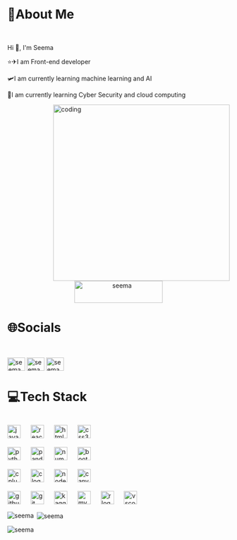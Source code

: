 <div style="background-color:🖤 ,color⚪">
<h1>💫About Me</h1>
<br>  
<p align="left">Hi 👋, I'm Seema</p>
<p align="left"> ⭐✈I am Front-end developer</p>
<p align="left"> 🛩️I am currently learning machine learning and AI</p>
<p align="left"> 🔐I am currently learning Cyber Security and cloud computing </p></div>

<img align="right" alt="coding" width="400" src="https://tse4.mm.bing.net/th?id=OIP.j9auLwki5u0ZkJUzhgvekAHaFj&pid=Api&P=0">
<p align="center"> <img src="https://komarev.com/ghpvc/?username=seema&label=Profile%20views&color=0e75b6&style=flat" width="200" height="50" alt="seema" /> </p>

<h1 align="left">🌐Socials</h1>
<br>
<p align="left">
<a href="https://twitter.com/seema" target="blank"><img align="center" src="https://raw.githubusercontent.com/rahuldkjain/github-profile-readme-generator/master/src/images/icons/Social/twitter.svg" alt="seema" height="30" width="40" /></a>
<a href="https://linkedin.com/in/seema seema" target="blank"><img align="center" src="https://raw.githubusercontent.com/rahuldkjain/github-profile-readme-generator/master/src/images/icons/Social/linked-in-alt.svg" alt="seema seema" height="30" width="40" /></a>
<a href="https://www.leetcode.com/seema" target="blank"><img align="center" src="https://raw.githubusercontent.com/rahuldkjain/github-profile-readme-generator/master/src/images/icons/Social/leet-code.svg" alt="seema" height="30" width="40" /></a>
</p>

<h1 align="left">💻Tech Stack</h1>
<br>




<div align="left">
  <img src="https://cdn.jsdelivr.net/gh/devicons/devicon/icons/javascript/javascript-original.svg" height="30" alt="javascript logo"  />
  <img width="15" />
  <img src="https://cdn.jsdelivr.net/gh/devicons/devicon/icons/react/react-original.svg" height="30" alt="react logo"  />
  <img width="15" />
  <img src="https://cdn.jsdelivr.net/gh/devicons/devicon/icons/html5/html5-original.svg" height="30" alt="html5 logo"  />
  <img width="15" />
  
  <img src="https://cdn.jsdelivr.net/gh/devicons/devicon/icons/css3/css3-original.svg" height="30" alt="css3 logo"  />
  <img width="15" />
  <br>
  <br>
  <img src="https://cdn.jsdelivr.net/gh/devicons/devicon/icons/python/python-original.svg" height="30" alt="python logo"  />
  <img width="15" />
  <img src="https://cdn.jsdelivr.net/gh/devicons/devicon/icons/pandas/pandas-original.svg" height="30" alt="pandas logo"  />
  <img width="15" />
  <img src="https://cdn.jsdelivr.net/gh/devicons/devicon/icons/numpy/numpy-original.svg" height="30" alt="numpy logo"  />
  <img width="15" />
  <img src="https://cdn.jsdelivr.net/gh/devicons/devicon/icons/bootstrap/bootstrap-original.svg" height="30" alt="bootstrap logo"  />
  <img width="15" />
  <br>
  <br>
  <img src="https://cdn.jsdelivr.net/gh/devicons/devicon/icons/cplusplus/cplusplus-original.svg" height="30" alt="cplusplus logo"  />
  <img width="15" />
  <img src="https://cdn.jsdelivr.net/gh/devicons/devicon/icons/c/c-original.svg" height="30" alt="c logo"  />
  <img width="15" />
  <img src="https://cdn.jsdelivr.net/gh/devicons/devicon/icons/nodejs/nodejs-original.svg" height="30" alt="nodejs logo"  />
  <img width="15" />
  <img src="https://cdn.jsdelivr.net/gh/devicons/devicon/icons/canva/canva-original.svg" height="30" alt="canva logo"  />
  <img width="15" />
  <br><br>
  <img src="https://cdn.jsdelivr.net/gh/devicons/devicon/icons/github/github-original.svg" height="30" alt="github logo"  />
  <img width="15" />
  <img src="https://cdn.jsdelivr.net/gh/devicons/devicon/icons/git/git-original.svg" height="30" alt="git logo"  />
  <img width="15" />
  <img src="https://cdn.jsdelivr.net/gh/devicons/devicon/icons/kaggle/kaggle-original.svg" height="30" alt="kaggle logo"  />
  <img width="15" />
  <img src="https://cdn.jsdelivr.net/gh/devicons/devicon/icons/mysql/mysql-original.svg" height="30" alt="mysql logo"  />
  <img width="15" />
  <img src="https://cdn.jsdelivr.net/gh/devicons/devicon/icons/r/r-original.svg" height="30" alt="r logo"  />
  <img width="15" />
  <img src="https://cdn.jsdelivr.net/gh/devicons/devicon/icons/vscode/vscode-original.svg" height="30" alt="vscode logo"  />
</div>





<p><img align="left" src="https://github-readme-stats.vercel.app/api/top-langs?username=seema&show_icons=true&locale=en&layout=compact" alt="seema" /></p>

<p>&nbsp;<img align="center" src="https://github-readme-stats.vercel.app/api?username=seema&show_icons=true&locale=en" alt="seema" /></p>

<p><img align="center" src="https://github-readme-streak-stats.herokuapp.com/?user=seema&" alt="seema" /></p>
